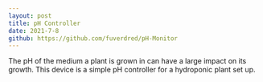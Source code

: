 ```yaml
---
layout: post
title: pH Controller
date: 2021-7-8
github: https://github.com/fuverdred/pH-Monitor
---
```


The pH of the medium a plant is grown in can have a large impact on its growth. This device is a simple pH controller for a hydroponic plant set up.
